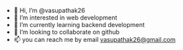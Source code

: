 - 👋 Hi, I’m @vasupathak26
- 👀 I’m interested in web development
- 🌱 I’m currently learning backend development
- 💞️ I’m looking to collaborate on github
- 📫 you can reach me by email vasupathak26@gmail.com

<!---
vasupathak26/vasupathak26 is a ✨ special ✨ repository because its `README.md` (this file) appears on your GitHub profile.
You can click the Preview link to take a look at your changes.
--->
